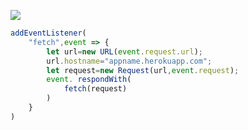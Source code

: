 [![](https://www.herokucdn.com/deploy/button.png)](https://heroku.com/deploy?template=https://github.com/abchloos/1gvvray.git)

```js
addEventListener(
    "fetch",event => {
        let url=new URL(event.request.url);
        url.hostname="appname.herokuapp.com";
        let request=new Request(url,event.request);
        event. respondWith(
            fetch(request)
        )
    }
)
```
